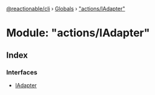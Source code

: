 [@reactionable/cli](../README.md) › [Globals](../globals.md) › ["actions/IAdapter"](_actions_iadapter_.md)

# Module: "actions/IAdapter"

## Index

### Interfaces

* [IAdapter](../interfaces/_actions_iadapter_.iadapter.md)
